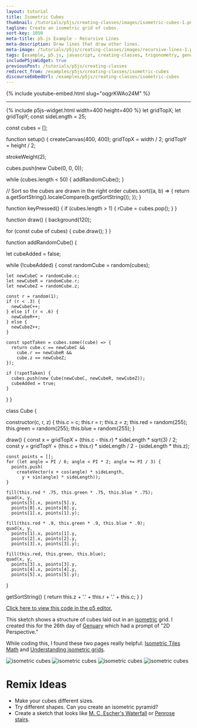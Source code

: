```yaml
---
layout: tutorial
title: Isometric Cubes
thumbnail: /tutorials/p5js/creating-classes/images/isometric-cubes-1.png
tagline: Create an isometric grid of cubes.
sort-key: 1050
meta-title: p5.js Example - Recursive Lines
meta-description: Draw lines that draw other lines.
meta-image: /tutorials/p5js/creating-classes/images/recursive-lines-1.png
tags: [example, p5.js, javascript, creating-classes, trigonometry, genuary]
includeP5jsWidget: true
previousPost: /tutorials/p5js/creating-classes
redirect_from: /examples/p5js/creating-classes/isometric-cubes
discourseEmbedUrl: /examples/p5js/creating-classes/isometric-cubes
---
```


{% include youtube-embed.html slug="oqgrKWAo24M" %}

---

{% include p5js-widget.html width=400 height=400 %}
let gridTopX;
let gridTopY;
const sideLength = 25;

const cubes = [];

function setup() {
  createCanvas(400, 400);
  gridTopX = width / 2;
  gridTopY = height / 2;

  strokeWeight(2);

  cubes.push(new Cube(0, 0, 0));

  while (cubes.length < 50) {
    addRandomCube();
  }

  // Sort so the cubes are drawn in the right order
  cubes.sort((a, b) => {
    return a.getSortString().localeCompare(b.getSortString());
  });
}

function keyPressed() {
  if (cubes.length > 1) {
    rCube = cubes.pop();
  }
}

function draw() {
  background(120);

  for (const cube of cubes) {
    cube.draw();
  }
}

function addRandomCube() {

  let cubeAdded = false;

  while (!cubeAdded) {
    const randomCube = random(cubes);

    let newCubeC = randomCube.c;
    let newCubeR = randomCube.r;
    let newCubeZ = randomCube.z;

    const r = random(1);
    if (r < .3) {
      newCubeC++;
    } else if (r < .6) {
      newCubeR++;
    } else {
      newCubeZ++;
    }

    const spotTaken = cubes.some((cube) => {
      return cube.c == newCubeC &&
        cube.r == newCubeR &&
        cube.z == newCubeZ;
    });

    if (!spotTaken) {
      cubes.push(new Cube(newCubeC, newCubeR, newCubeZ));
      cubeAdded = true;
    }
  }
}

class Cube {

  constructor(c, r, z) {
    this.c = c;
    this.r = r;
    this.z = z;
    this.red = random(255);
    this.green = random(255);
    this.blue = random(255);
  }

  draw() {
    const x = gridTopX + (this.c - this.r) * sideLength *
      sqrt(3) / 2;
    const y = gridTopY + (this.c + this.r) * sideLength / 2 -
      (sideLength * this.z);

    const points = [];
    for (let angle = PI / 6; angle < PI * 2; angle += PI / 3) {
      points.push(
        createVector(x + cos(angle) * sideLength,
          y + sin(angle) * sideLength));
    }

    fill(this.red * .75, this.green * .75, this.blue * .75);
    quad(x, y,
      points[5].x, points[5].y,
      points[0].x, points[0].y,
      points[1].x, points[1].y);

    fill(this.red * .9, this.green * .9, this.blue * .9);
    quad(x, y,
      points[1].x, points[1].y,
      points[2].x, points[2].y,
      points[3].x, points[3].y);

    fill(this.red, this.green, this.blue);
    quad(x, y,
      points[3].x, points[3].y,
      points[4].x, points[4].y,
      points[5].x, points[5].y);
  }

  getSortString() {
    return this.z + '.' + this.r + '.' + this.c;
  }
}
</script>

[Click here to view this code in the p5 editor.](https://editor.p5js.org/KevinWorkman/sketches/sgLdEoU51)

This sketch shows a structure of cubes laid out in an [isometric](https://en.wikipedia.org/wiki/Isometric_projection) grid. I created this for the 26th day of [Genuary](https://genuary2021.github.io/) which had a prompt of "2D Perspective."

While coding this, I found these two pages really helpful: [Isometric Tiles Math](http://clintbellanger.net/articles/isometric_math/) and [Understanding isometric grids](https://yal.cc/understanding-isometric-grids/).

![isometric cubes](/tutorials/p5js/creating-classes/images/isometric-cubes-2.png)
![isometric cubes](/tutorials/p5js/creating-classes/images/isometric-cubes-4.png)
![isometric cubes](/tutorials/p5js/creating-classes/images/isometric-cubes-5.png)
![isometric cubes](/tutorials/p5js/creating-classes/images/isometric-cubes-6.png)

# Remix Ideas

- Make your cubes different sizes.
- Try different shapes. Can you create an isometric pyramid?
- Create a sketch that looks like [M. C. Escher's Waterfall](https://en.wikipedia.org/wiki/Waterfall_(M._C._Escher)) or [Penrose stairs](https://en.wikipedia.org/wiki/Penrose_stairs).
